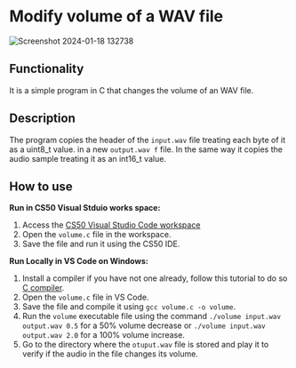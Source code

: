 
# Modify volume of a WAV file
![Screenshot 2024-01-18 132738](https://github.com/IntiToalombo/CS50/assets/95141129/e7c23942-0340-4c6a-acc4-7a0353da258f)

## Functionality
It is a simple program in C that changes the volume of an WAV file.
## Description
The program copies the header of the `input.wav` file treating each byte of it as a uint8_t value. in a new `output.wav f` file. In the same way it copies the audio sample treating it as an int16_t value.   
## How to use

**Run in CS50 Visual Stduio works space:** 

1. Access the [CS50 Visual Studio Code workspace](https://cs50.dev/)
2. Open the `volume.c` file in the workspace.
3. Save the file and run it using the CS50 IDE.

**Run Locally in VS Code on Windows:**
1. Install a compiler if you have not one already, follow this tutorial to do so [C compiler](https://code.visualstudio.com/docs/cpp/config-mingw).
2. Open the `volume.c` file in VS Code.
3. Save the file and compile it using `gcc volume.c -o volume`.
4. Run the `volume` executable file using the command `./volume input.wav output.wav 0.5` for a 50% volume decrease or `./volume input.wav output.wav 2.0` for a 100% volume increase.
5. Go to the directory where the `otuput.wav` file is stored and play it to verify if the audio in the file changes its volume.
